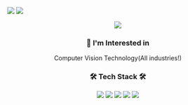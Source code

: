 <p align="left">
  <a href="mailto:yuyuqw92@gmail.com"><img src="https://img.shields.io/badge/Gmail-d14836?style=flat-square&logo=Gmail&logoColor=white&link=yuyuqw92@gmail.com"/></a>
  <a href="https://twilight-han.notion.site/Tech-Blog-f5cb4815912943ffb2f96766d26f264d"><img src="https://img.shields.io/badge/Blog-000000?style=flat-square&logo=Notion&logoColor=#FFFFFF&link=https://twilight-han.notion.site/Tech-Blog-f5cb4815912943ffb2f96766d26f264d"/></a>
</p>

<p align="center">
  <img src="https://capsule-render.vercel.app/api?type=soft&color=auto&height=135&section=header&text=Hi,%20I'm%20MinhanBae%20&fontSize=90&animation=twinkling&fontAlignY=80"/>
</p>

<h3 align="center"> 🌱 I'm Interested in </h3>

<p align="center">
  Computer Vision Technology(All industries!)
</p>

<h3 align="center"> 🛠 Tech Stack 🛠 </h3>

<p align="center">
  <img src="https://img.shields.io/badge/Python-3776AB?style=flat-square&logo=Python&logoColor=white"/></a>
  <img src="https://img.shields.io/badge/Pytorch-EE4C2C?style=flat-square&logo=Pytorch&logoColor=white"/></a>
  <img src="https://img.shields.io/badge/Pytorch Lightning-792EE5?style=flat-square&logo=Pytorch Lightning&logoColor=white"/></a>
  <img src="https://img.shields.io/badge/Git-F05032?style=flat-square&logo=Git&amp;logoColor=white"/></a>
  <img src="https://img.shields.io/badge/OpenCV-5C3EE8?style=flat-square&logo=OpenCV&amp;logoColor=white"/></a>  
</p>
